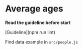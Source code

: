 # Average ages

**Read the guideline before start**

[Guideline](npm run lint)

Find data example in `src/people.js`
